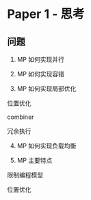 # Paper 1 - 思考

## 问题

1. MP 如何实现并行

2. MP 如何实现容错

3. MP 如何实现局部优化

位置优化

combiner

冗余执行

4. MP 如何实现负载均衡

5. MP 主要特点

限制编程模型

位置优化